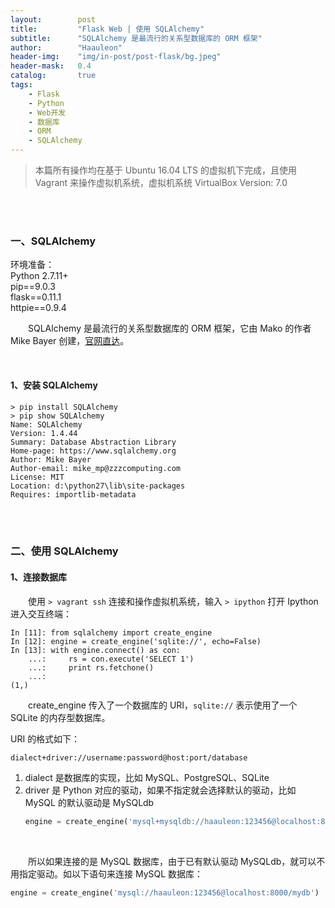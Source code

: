 ```yaml
---
layout:        post
title:         "Flask Web | 使用 SQLAlchemy"
subtitle:      "SQLAlchemy 是最流行的关系型数据库的 ORM 框架"
author:        "Haauleon"
header-img:    "img/in-post/post-flask/bg.jpeg"
header-mask:   0.4
catalog:       true
tags:
    - Flask
    - Python
    - Web开发
    - 数据库
    - ORM
    - SQLAlchemy
---
```


> 本篇所有操作均在基于 Ubuntu 16.04 LTS 的虚拟机下完成，且使用 Vagrant 来操作虚拟机系统，虚拟机系统 VirtualBox Version: 7.0 

<br>
<br>

### 一、SQLAlchemy
环境准备：     
Python 2.7.11+      
pip==9.0.3     
flask==0.11.1   
httpie==0.9.4     


&emsp;&emsp;SQLAlchemy 是最流行的关系型数据库的 ORM 框架，它由 Mako 的作者 Mike Bayer 创建，[官网直达](https://www.sqlalchemy.org/)。        

<br>

#### 1、安装 SQLAlchemy
```
> pip install SQLAlchemy
> pip show SQLAlchemy
Name: SQLAlchemy
Version: 1.4.44
Summary: Database Abstraction Library
Home-page: https://www.sqlalchemy.org
Author: Mike Bayer
Author-email: mike_mp@zzzcomputing.com
License: MIT
Location: d:\python27\lib\site-packages
Requires: importlib-metadata
```

<br>
<br>

### 二、使用 SQLAlchemy
#### 1、连接数据库
&emsp;&emsp;使用 `> vagrant ssh` 连接和操作虚拟机系统，输入 `> ipython` 打开 Ipython 进入交互终端：    
```
In [11]: from sqlalchemy import create_engine
In [12]: engine = create_engine('sqlite://', echo=False)
In [13]: with engine.connect() as con:
    ...:     rs = con.execute('SELECT 1')
    ...:     print rs.fetchone()
    ...:
(1,)
```

&emsp;&emsp;create_engine 传入了一个数据库的 URI，`sqlite://` 表示使用了一个 SQLite 的内存型数据库。       

URI 的格式如下：   
```
dialect+driver://username:password@host:port/database
```
1. dialect 是数据库的实现，比如 MySQL、PostgreSQL、SQLite      
2. driver 是 Python 对应的驱动，如果不指定就会选择默认的驱动，比如 MySQL 的默认驱动是 MySQLdb      
    ```python
    engine = create_engine('mysql+mysqldb://haauleon:123456@localhost:8000/mydb')
    ```

<br>

&emsp;&emsp;所以如果连接的是 MySQL 数据库，由于已有默认驱动 MySQLdb，就可以不用指定驱动。如以下语句来连接 MySQL 数据库：         
```python
engine = create_engine('mysql://haauleon:123456@localhost:8000/mydb')
```